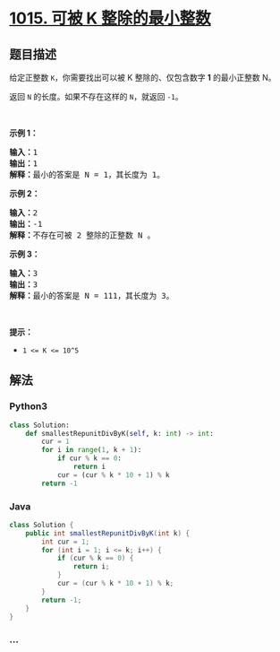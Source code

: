 # [1015. 可被 K 整除的最小整数](https://leetcode-cn.com/problems/smallest-integer-divisible-by-k)



## 题目描述

<!-- 这里写题目描述 -->

<p>给定正整数&nbsp;<code>K</code>，你需要找出可以被 K 整除的、仅包含数字 <strong>1</strong> 的最小正整数 N。</p>

<p>返回&nbsp;<code>N</code>&nbsp;的长度。如果不存在这样的&nbsp;<code>N</code>，就返回 <code>-1</code>。</p>

<p>&nbsp;</p>

<p><strong>示例 1：</strong></p>

<pre><strong>输入：</strong>1
<strong>输出：</strong>1
<strong>解释：</strong>最小的答案是 N = 1，其长度为 1。</pre>

<p><strong>示例 2：</strong></p>

<pre><strong>输入：</strong>2
<strong>输出：</strong>-1
<strong>解释：</strong>不存在可被 2 整除的正整数 N 。</pre>

<p><strong>示例 3：</strong></p>

<pre><strong>输入：</strong>3
<strong>输出：</strong>3
<strong>解释：</strong>最小的答案是 N = 111，其长度为 3。</pre>

<p>&nbsp;</p>

<p><strong>提示：</strong></p>

<ul>
	<li><code>1 &lt;= K &lt;= 10^5</code></li>
</ul>


## 解法

<!-- 这里可写通用的实现逻辑 -->

<!-- tabs:start -->

### **Python3**

<!-- 这里可写当前语言的特殊实现逻辑 -->

```python
class Solution:
    def smallestRepunitDivByK(self, k: int) -> int:
        cur = 1
        for i in range(1, k + 1):
            if cur % k == 0:
                return i
            cur = (cur % k * 10 + 1) % k
        return -1
```

### **Java**

<!-- 这里可写当前语言的特殊实现逻辑 -->

```java
class Solution {
    public int smallestRepunitDivByK(int k) {
        int cur = 1;
        for (int i = 1; i <= k; i++) {
            if (cur % k == 0) {
                return i;
            }
            cur = (cur % k * 10 + 1) % k;
        }
        return -1;
    }
}
```

### **...**

```

```

<!-- tabs:end -->
